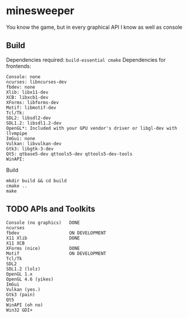 # minesweeper
You know the game, but in every graphical API I know as well as console

## Build
Dependencies required: `build-essential cmake`
Dependencies for frontends:
```
Console: none
ncurses: libncurses-dev
fbdev: none
Xlib: libx11-dev
XCB: libxcb1-dev
XForms: libforms-dev
Motif: libmotif-dev
Tcl/Tk: 
SDL2: libsdl2-dev
SDL1.2: libsdl1.2-dev
OpenGL*: Included with your GPU vendor's driver or libgl-dev with llvmpipe
ImGui: none
Vulkan: libvulkan-dev
Gtk3: libgtk-3-dev
Qt5: qtbase5-dev qttools5-dev qttools5-dev-tools
WinAPI:
```
Build
```
mkdir build && cd build
cmake ..
make
```

## TODO APIs and Toolkits
```
Console (no graphics)   DONE
ncurses
fbdev                   ON DEVELOPMENT
X11 Xlib                DONE
X11 XCB
XForms (nice)           DONE
Motif                   ON DEVELOPMENT
Tcl/Tk
SDL2
SDL1.2 (lolz)
OpenGL 1.x
OpenGL 4.6 (yikes)
ImGui
Vulkan (yes.)
Gtk3 (pain)
Qt5
WinAPI (oh no)
Win32 GDI+
```
